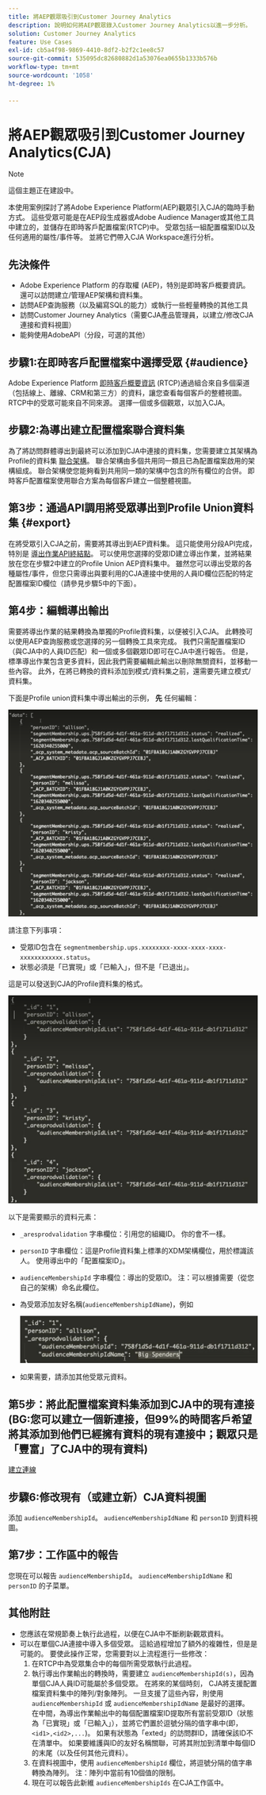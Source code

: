 ```yaml
---
title: 將AEP觀眾吸引到Customer Journey Analytics
description: 說明如何將AEP觀眾錄入Customer Journey Analytics以進一步分析。
solution: Customer Journey Analytics
feature: Use Cases
exl-id: cb5a4f98-9869-4410-8df2-b2f2c1ee8c57
source-git-commit: 535095dc82680882d1a53076ea0655b1333b576b
workflow-type: tm+mt
source-wordcount: '1058'
ht-degree: 1%

---
```


# 將AEP觀眾吸引到Customer Journey Analytics(CJA)

>[!NOTE]
>
>這個主題正在建設中。

本使用案例探討了將Adobe Experience Platform(AEP)觀眾引入CJA的臨時手動方式。 這些受眾可能是在AEP段生成器或Adobe Audience Manager或其他工具中建立的，並儲存在即時客戶配置檔案(RTCP)中。 受眾包括一組配置檔案ID以及任何適用的屬性/事件等。 並將它們帶入CJA Workspace進行分析。

## 先決條件

* Adobe Experience Platform 的存取權 (AEP)，特別是即時客戶概要資訊。  還可以訪問建立/管理AEP架構和資料集。
* 訪問AEP查詢服務（以及編寫SQL的能力）或執行一些輕量轉換的其他工具
* 訪問Customer Journey Analytics（需要CJA產品管理員，以建立/修改CJA連接和資料視圖）
* 能夠使用AdobeAPI（分段，可選的其他）

## 步驟1:在即時客戶配置檔案中選擇受眾 {#audience}

Adobe Experience Platform [即時客戶概要資訊](https://experienceleague.adobe.com/docs/experience-platform/profile/home.html?lang=en) (RTCP)通過組合來自多個渠道（包括線上、離線、CRM和第三方）的資料，讓您查看每個客戶的整體視圖。 RTCP中的受眾可能來自不同來源。 選擇一個或多個觀眾，以加入CJA。

## 步驟2:為導出建立配置檔案聯合資料集

為了將訪問群體導出到最終可以添加到CJA中連接的資料集，您需要建立其架構為Profile的資料集 [聯合架構](https://experienceleague.adobe.com/docs/experience-platform/profile/union-schemas/union-schema.html?lang=en#understanding-union-schemas)。
聯合架構由多個共用同一類且已為配置檔案啟用的架構組成。 聯合架構使您能夠看到共用同一類的架構中包含的所有欄位的合併。 即時客戶配置檔案使用聯合方案為每個客戶建立一個整體視圖。

## 第3步：通過API調用將受眾導出到Profile Union資料集 {#export}

在將受眾引入CJA之前，需要將其導出到AEP資料集。 這只能使用分段API完成，特別是 [導出作業API終結點](https://experienceleague.adobe.com/docs/experience-platform/segmentation/api/export-jobs.html?lang=en)。 可以使用您選擇的受眾ID建立導出作業，並將結果放在您在步驟2中建立的Profile Union AEP資料集中。  雖然您可以導出受眾的各種屬性/事件，但您只需導出與要利用的CJA連接中使用的人員ID欄位匹配的特定配置檔案ID欄位（請參見步驟5中的下面）。

## 第4步：編輯導出輸出

需要將導出作業的結果轉換為單獨的Profile資料集，以便被引入CJA。  此轉換可以使用AEP查詢服務或您選擇的另一個轉換工具來完成。  我們只需配置檔案ID（與CJA中的人員ID匹配）和一個或多個觀眾ID即可在CJA中進行報告。 但是，標準導出作業包含更多資料，因此我們需要編輯此輸出以刪除無關資料，並移動一些內容。  此外，在將已轉換的資料添加到模式/資料集之前，還需要先建立模式/資料集。

下面是Profile union資料集中導出輸出的示例， **先** 任何編輯：

![未編輯的輸出](assets/export-unedited.png)

請注意下列事項：

* 受眾ID包含在 `segmentmembership.ups.xxxxxxxx-xxxx-xxxx-xxxx-xxxxxxxxxxxx.status`。
* 狀態必須是「已實現」或「已輸入」，但不是「已退出」。

這是可以發送到CJA的Profile資料集的格式。

![已編輯的輸出](assets/export-edited.png)

以下是需要顯示的資料元素：

* `_aresprodvalidation` 字串欄位：引用您的組織ID。 你的會不一樣。
* `personID` 字串欄位：這是Profile資料集上標準的XDM架構欄位，用於標識該人。 使用導出中的「配置檔案ID」。
* `audienceMembershipId` 字串欄位：導出的受眾ID。  注：可以根據需要（從您自己的架構）命名此欄位。
* 為受眾添加友好名稱(`audienceMembershipIdName`)，例如

   ![友好的受眾名稱](assets/audience-name.png)

* 如果需要，請添加其他受眾元資料。

## 第5步：將此配置檔案資料集添加到CJA中的現有連接(BG:您可以建立一個新連接，但99%的時間客戶希望將其添加到他們已經擁有資料的現有連接中；觀眾只是「豐富」了CJA中的現有資料)

[建立連線](/help/connections/create-connection.md)

## 步驟6:修改現有（或建立新）CJA資料視圖

添加 `audienceMembershipId`。 `audienceMembershipIdName` 和 `personID` 到資料視圖。

## 第7步：工作區中的報告

您現在可以報告 `audienceMembershipId`。 `audienceMembershipIdName` 和 `personID` 的子菜單。

## 其他附註

* 您應該在常規節奏上執行此過程，以便在CJA中不斷刷新觀眾資料。
* 可以在單個CJA連接中導入多個受眾。 這給過程增加了額外的複雜性，但是是可能的。 要使此操作正常，您需要對以上流程進行一些修改：
   1. 在RTCP中為受眾集合中的每個所需受眾執行此過程。
   1. 執行導出作業輸出的轉換時，需要建立 `audienceMembershipId(s)`，因為單個CJA人員ID可能屬於多個受眾。 在將來的某個時刻， CJA將支援配置檔案資料集中的陣列/對象陣列。 一旦支援了這些內容，則使用 `audienceMembershipId` 或 `audienceMembershipIdName` 是最好的選擇。 在中間，為導出作業輸出中的每個配置檔案ID提取所有當前受眾ID（狀態為「已實現」或「已輸入」），並將它們置於逗號分隔的值字串中(即， `<id1>,<id2>,...`)。  如果有狀態為「exted」的訪問群ID，請確保該ID不在清單中。  如果要維護與ID的友好名稱關聯，可將其附加到清單中每個ID的末尾（以及任何其他元資料）。
   1. 在資料視圖中，使用 `audienceMembershipId` 欄位，將逗號分隔的值字串轉換為陣列。 注：陣列中當前有10個值的限制。
   1. 現在可以報告此新維 `audienceMembershipIds` 在CJA工作區中。
